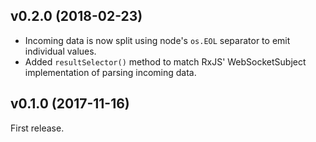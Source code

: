 ## v0.2.0 (2018-02-23)

* Incoming data is now split using node's `os.EOL` separator to emit individual values.
* Added `resultSelector()` method to match RxJS' WebSocketSubject implementation of parsing incoming data.

## v0.1.0 (2017-11-16)

First release.
